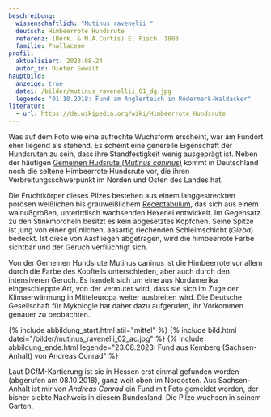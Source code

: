 ```yaml
---
beschreibung:
  wissenschaftlich: "Mutinus ravenelii "
  deutsch: Himbeerrote Hundsrute
  referenz: (Berk. & M.A.Curtis) E. Fisch. 1888
  familie: Phallaceae
profil:
  aktualisiert: 2023-08-24
  autor_in: Dieter Gewalt
hauptbild:
  anzeige: true
  datei: /bilder/mutinus_ravenellii_01_dg.jpg
  legende: "01.10.2018: Fund am Anglerteich in Rödermark-Waldacker"
literatur:
  - url: https://de.wikipedia.org/wiki/Himbeerrote_Hundsrute
---
```

Was auf dem Foto wie eine aufrechte Wuchsform erscheint, war am Fundort eher liegend als stehend. Es scheint eine generelle Eigenschaft der Hundsruten zu sein, dass ihre Standfestigkeit wenig ausgeprägt ist. Neben der häufigen [Gemeinen Hudsrute (*Mutinus caninus*)](/pilze/mutinus-caninus-hundsrute) kommt in Deutschland noch die seltene Himbeerrote Hundsrute vor, die ihren Verbreitungsschwerpunkt im Norden und Osten des Landes hat.

Die Fruchtkörper dieses Pilzes bestehen aus einem langgestreckten porösen weißlichen bis grauweißlichem [Receptabulum](<Receptabulum "Glossar">), das sich aus einem walnußgroßen, unterirdisch wachsenden Hexenei entwickelt. Im Gegensatz zu den Stinkmorcheln besitzt es kein abgesetztes Köpfchen. Seine Spitze ist jung von einer  grünlichen, aasartig riechenden Schleimschicht (*Gleba*) bedeckt. Ist diese von Aasfliegen abgetragen, wird die himbeerrote Farbe sichtbar und der Geruch verflüchtigt sich.

Von der Gemeinen Hundsrute Mutinus caninus ist die Himbeerrote vor allem durch die Farbe des Kopfteils unterschieden, aber auch durch den intensiveren Geruch. Es handelt sich um eine aus Nordamerika eingeschleppte Art, von der vermutet wird, dass sie sich im Zuge der Klimaerwärmung in Mitteleuropa weiter ausbreiten wird. Die Deutsche Gesellschaft für Mykologie hat daher dazu aufgerufen, ihr Vorkommen genauer zu beobachten.

{% include abbildung_start.html stil="mittel" %}
{% include bild.html datei="/bilder/mutinus_ravenelii_02_ac.jpg" %}
{% include abbildung_ende.html legende="23.08.2023: Fund aus Kemberg (Sachsen-Anhalt) von Andreas Conrad" %}

Laut DGfM-Kartierung ist sie in Hessen erst einmal gefunden worden (abgerufen am 08.10.2018), ganz weit oben im Nordosten. Aus Sachsen-Anhalt ist mir von *Andreas Conrad* ein Fund mit Foto gemeldet worden, der bisher siebte Nachweis in diesem Bundesland. Die Pilze wuchsen in seinem Garten.